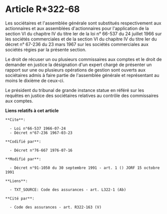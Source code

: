 # Article R*322-68

Les sociétaires et l'assemblée générale sont substitués respectivement aux actionnaires et aux assemblées d'actionnaires pour
l'application de la section VI du chapitre IV du titre Ier de la loi n° 66-537 du 24 juillet 1966 sur les sociétés
commerciales et de la section VI du chapitre IV du titre Ier du décret n° 67-236 du 23 mars 1967 sur les sociétés
commerciales aux sociétés régies par la présente section.

Le droit de récuser un ou plusieurs commissaires aux comptes et le droit de demander en justice la désignation d'un expert
chargé de présenter un rapport sur une ou plusieurs opérations de gestion sont ouverts aux sociétaires admis à faire partie
de l'assemblée générale et représentant au moins le dixième de ceux-ci.

Le président du tribunal de grande instance statue en référé sur les requêtes en justice des sociétaires relatives au
contrôle des commissaires aux comptes.

**Liens relatifs à cet article**

	**Cite**:

	  - Loi n°66-537 1966-07-24
	  - Décret n°67-236 1967-03-23

	**Codifié par**:

	  - Décret n°76-667 1976-07-16

	**Modifié par**:

	  - Décret n°91-1050 du 30 septembre 1991 - art. 1 () JORF 15 octobre 1991

	**Liens**:

	  - TXT_SOURCE: Code des assurances - art. L322-1 (Ab)

	**Cité par**:

	  - Code des assurances - art. R322-163 (V)
